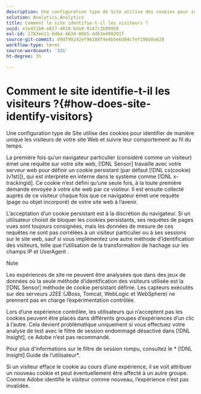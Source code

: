 ```yaml
---
description: Une configuration type de Site utilise des cookies pour identifier de manière unique les visiteurs de votre site Web et suivre leur comportement au fil du temps.
solution: Analytics,Analytics
title: Comment le site identifie-t-il les visiteurs ?
uuid: e1e451b8-e827-4010-bda9-9147c3b09958
exl-id: 2783ee11-6d6a-463d-86b5-dd63e490201f
source-git-commit: d9df90242ef96188f4e4b5e6d04cfef196b0a628
workflow-type: tm+mt
source-wordcount: '331'
ht-degree: 3%

---
```


# Comment le site identifie-t-il les visiteurs ?{#how-does-site-identify-visitors}

Une configuration type de Site utilise des cookies pour identifier de manière unique les visiteurs de votre site Web et suivre leur comportement au fil du temps.

La première fois qu’un navigateur particulier (considéré comme un visiteur) émet une requête sur votre site web, [!DNL Sensor] travaille avec votre serveur web pour définir un cookie persistant (par défaut [!DNL cs(cookie)(v1st)]), qui est interprété en interne dans le système comme [!DNL x-trackingid]. Ce cookie n’est défini qu’une seule fois, à la toute première demande envoyée à votre site web par ce visiteur. Il est ensuite collecté auprès de ce visiteur chaque fois que ce navigateur émet une requête (page ou objet incorporé) de votre site web à l’avenir.

L’acceptation d’un cookie persistant est à la discrétion du navigateur. Si un utilisateur choisit de bloquer les cookies persistants, ses requêtes de pages vues sont toujours consignées, mais les données de mesure de ces requêtes ne sont pas corrélées à un visiteur particulier ou à ses sessions sur le site web, sauf si vous implémentez une autre méthode d’identification des visiteurs, telle que l’utilisation de la transformation de hachage sur les champs IP et UserAgent .

>[!NOTE]
>
>Les expériences de site ne peuvent être analysées que dans des jeux de données où la seule méthode d’identification des visiteurs utilisée est la [!DNL Sensor] méthode de cookie persistant définie. Les capteurs exécutés sur des serveurs J2EE (JBoss, Tomcat, WebLogic et WebSphere) ne prennent pas en charge l’expérimentation contrôlée.

Lors d’une expérience contrôlée, les utilisateurs qui n’acceptent pas les cookies peuvent être placés dans différents groupes d’expériences d’un clic à l’autre. Cela devient problématique uniquement si vous effectuez votre analyse de test avec le filtre de session endommagé désactivé dans [!DNL Insight], ce Adobe n’est pas recommandé.

Pour plus d’informations sur le filtre de session rompu, consultez le * [!DNL Insight] Guide de l’utilisateur*.

Si un visiteur efface le cookie au cours d’une expérience, il se voit attribuer un nouveau cookie et peut éventuellement être affecté à un autre groupe. Comme Adobe identifie le visiteur comme nouveau, l’expérience n’est pas invalidée.
